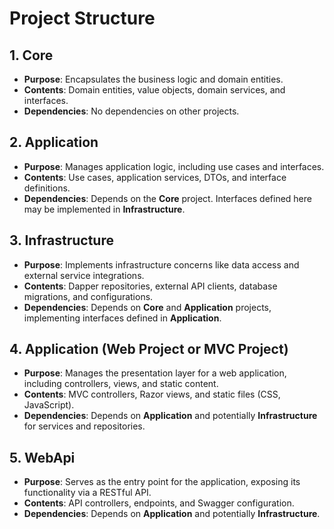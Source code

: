 # Project Structure

## 1. Core
- **Purpose**: Encapsulates the business logic and domain entities.
- **Contents**: Domain entities, value objects, domain services, and interfaces.
- **Dependencies**: No dependencies on other projects.

## 2. Application
- **Purpose**: Manages application logic, including use cases and interfaces.
- **Contents**: Use cases, application services, DTOs, and interface definitions.
- **Dependencies**: Depends on the **Core** project. Interfaces defined here may be implemented in **Infrastructure**.

## 3. Infrastructure
- **Purpose**: Implements infrastructure concerns like data access and external service integrations.
- **Contents**: Dapper repositories, external API clients, database migrations, and configurations.
- **Dependencies**: Depends on **Core** and **Application** projects, implementing interfaces defined in **Application**.

## 4. Application (Web Project or MVC Project)
- **Purpose**: Manages the presentation layer for a web application, including controllers, views, and static content.
- **Contents**: MVC controllers, Razor views, and static files (CSS, JavaScript).
- **Dependencies**: Depends on **Application** and potentially **Infrastructure** for services and repositories.

## 5. WebApi
- **Purpose**: Serves as the entry point for the application, exposing its functionality via a RESTful API.
- **Contents**: API controllers, endpoints, and Swagger configuration.
- **Dependencies**: Depends on **Application** and potentially **Infrastructure**.
